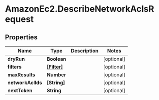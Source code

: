 # AmazonEc2.DescribeNetworkAclsRequest

## Properties

Name | Type | Description | Notes
------------ | ------------- | ------------- | -------------
**dryRun** | **Boolean** |  | [optional] 
**filters** | [**[Filter]**](Filter.md) |  | [optional] 
**maxResults** | **Number** |  | [optional] 
**networkAclIds** | **[String]** |  | [optional] 
**nextToken** | **String** |  | [optional] 


